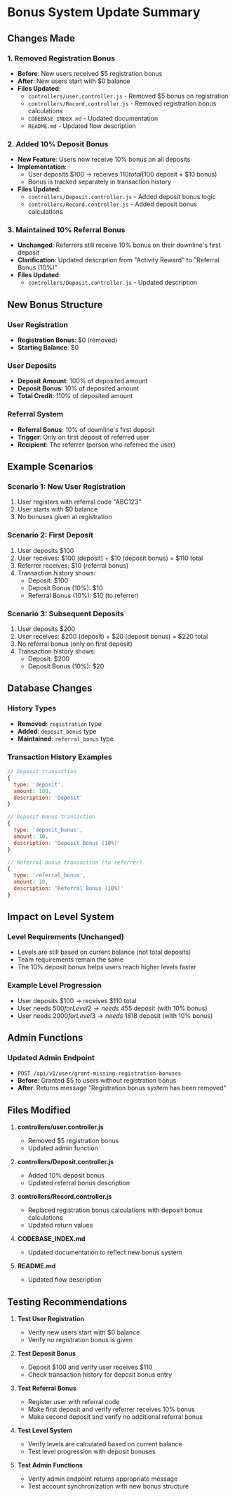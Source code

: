 # Bonus System Update Summary

## Changes Made

### 1. **Removed Registration Bonus**
- **Before**: New users received $5 registration bonus
- **After**: New users start with $0 balance
- **Files Updated**:
  - `controllers/user.controller.js` - Removed $5 bonus on registration
  - `controllers/Record.controller.js` - Removed registration bonus calculations
  - `CODEBASE_INDEX.md` - Updated documentation
  - `README.md` - Updated flow description

### 2. **Added 10% Deposit Bonus**
- **New Feature**: Users now receive 10% bonus on all deposits
- **Implementation**: 
  - User deposits $100 → receives $110 total ($100 deposit + $10 bonus)
  - Bonus is tracked separately in transaction history
- **Files Updated**:
  - `controllers/Deposit.controller.js` - Added deposit bonus logic
  - `controllers/Record.controller.js` - Added deposit bonus calculations

### 3. **Maintained 10% Referral Bonus**
- **Unchanged**: Referrers still receive 10% bonus on their downline's first deposit
- **Clarification**: Updated description from "Activity Reward" to "Referral Bonus (10%)"
- **Files Updated**:
  - `controllers/Deposit.controller.js` - Updated description

## New Bonus Structure

### User Registration
- **Registration Bonus**: $0 (removed)
- **Starting Balance**: $0

### User Deposits
- **Deposit Amount**: 100% of deposited amount
- **Deposit Bonus**: 10% of deposited amount
- **Total Credit**: 110% of deposited amount

### Referral System
- **Referral Bonus**: 10% of downline's first deposit
- **Trigger**: Only on first deposit of referred user
- **Recipient**: The referrer (person who referred the user)

## Example Scenarios

### Scenario 1: New User Registration
1. User registers with referral code "ABC123"
2. User starts with $0 balance
3. No bonuses given at registration

### Scenario 2: First Deposit
1. User deposits $100
2. User receives: $100 (deposit) + $10 (deposit bonus) = $110 total
3. Referrer receives: $10 (referral bonus)
4. Transaction history shows:
   - Deposit: $100
   - Deposit Bonus (10%): $10
   - Referral Bonus (10%): $10 (to referrer)

### Scenario 3: Subsequent Deposits
1. User deposits $200
2. User receives: $200 (deposit) + $20 (deposit bonus) = $220 total
3. No referral bonus (only on first deposit)
4. Transaction history shows:
   - Deposit: $200
   - Deposit Bonus (10%): $20

## Database Changes

### History Types
- **Removed**: `registration` type
- **Added**: `deposit_bonus` type
- **Maintained**: `referral_bonus` type

### Transaction History Examples
```javascript
// Deposit transaction
{
  type: 'deposit',
  amount: 100,
  description: 'Deposit'
}

// Deposit bonus transaction
{
  type: 'deposit_bonus',
  amount: 10,
  description: 'Deposit Bonus (10%)'
}

// Referral bonus transaction (to referrer)
{
  type: 'referral_bonus',
  amount: 10,
  description: 'Referral Bonus (10%)'
}
```

## Impact on Level System

### Level Requirements (Unchanged)
- Levels are still based on current balance (not total deposits)
- Team requirements remain the same
- The 10% deposit bonus helps users reach higher levels faster

### Example Level Progression
- User deposits $100 → receives $110 total
- User needs $500 for Level 2 → needs ~$455 deposit (with 10% bonus)
- User needs $2000 for Level 3 → needs ~$1818 deposit (with 10% bonus)

## Admin Functions

### Updated Admin Endpoint
- `POST /api/v1/user/grant-missing-registration-bonuses`
- **Before**: Granted $5 to users without registration bonus
- **After**: Returns message "Registration bonus system has been removed"

## Files Modified

1. **controllers/user.controller.js**
   - Removed $5 registration bonus
   - Updated admin function

2. **controllers/Deposit.controller.js**
   - Added 10% deposit bonus
   - Updated referral bonus description

3. **controllers/Record.controller.js**
   - Replaced registration bonus calculations with deposit bonus calculations
   - Updated return values

4. **CODEBASE_INDEX.md**
   - Updated documentation to reflect new bonus system

5. **README.md**
   - Updated flow description

## Testing Recommendations

1. **Test User Registration**
   - Verify new users start with $0 balance
   - Verify no registration bonus is given

2. **Test Deposit Bonus**
   - Deposit $100 and verify user receives $110
   - Check transaction history for deposit bonus entry

3. **Test Referral Bonus**
   - Register user with referral code
   - Make first deposit and verify referrer receives 10% bonus
   - Make second deposit and verify no additional referral bonus

4. **Test Level System**
   - Verify levels are calculated based on current balance
   - Test level progression with deposit bonuses

5. **Test Admin Functions**
   - Verify admin endpoint returns appropriate message
   - Test account synchronization with new bonus structure
